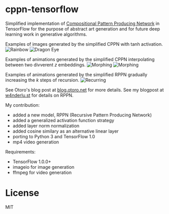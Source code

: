 # cppn-tensorflow

Simplified implementation of [Compositional Pattern Producing Network](https://en.wikipedia.org/wiki/Compositional_pattern-producing_network) in TensorFlow for the purpose of abstract art generation and for future deep learning work in generative algorithms.

Examples of images generated by the simplified CPPN with tanh activation.
![Rainbow](http://www.w4nderlu.st/content/2-projects/15-rppn/img0_2880_1800.png)
![Dragon Eye](http://www.w4nderlu.st/content/2-projects/15-rppn/img1_2880_1800.png)

Examples of animations generated by the simplified CPPN interpolating between two divverent _z_ embeddings.
![Morphing](https://cdn.rawgit.com/hardmaru/cppn-tensorflow/master/examples/cppn.gif)
![Morphing](https://cdn.rawgit.com/hardmaru/cppn-tensorflow/master/examples/output.gif)

Examples of animations generated by the simplified RPPN gradually increasing the _k_ steps of recursion.
![Recurring](http://www.w4nderlu.st/content/2-projects/15-rppn/img2_anim_k0_k24_512.gif)

See Otoro's blog post at [blog.otoro.net](http://blog.otoro.net/2016/03/25/generating-abstract-patterns-with-tensorflow/) for more details.
See my blogpost at [w4nderlu.st](http://www.w4nderlu.st/projects/rppn) for details on RPPN.

My contribution:
- added a new model, RPPN (Recursive Pattern Producing Network)
- added a generalized activation function strategy
- added layer norm normalization
- added cosine similary as an alternative linear layer
- porting to Python 3 and TensorFlow 1.0
- mp4 video generation

Requirements:
- TensorFlow 1.0.0+
- imageio for image generation
- ffmpeg for video generation

# License

MIT
